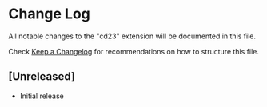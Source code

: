 # Change Log

All notable changes to the "cd23" extension will be documented in this file.

Check [Keep a Changelog](http://keepachangelog.com/) for recommendations on how to structure this file.

## [Unreleased]

- Initial release
